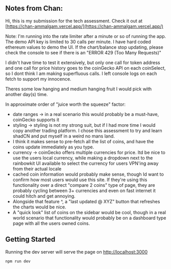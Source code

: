 ## Notes from Chan:
Hi, this is my submission for the tech assessment. Check it out at [https://chan-ammalgam.vercel.app/](https://chan-ammalgam.vercel.app/)

Note: I'm running into the rate limiter after a minute or so of running the app. The demo API key is limited to 30 calls per minute. I have hard coded ethereum values to demo the UI. If the chart/balance stop updating, please check the console to see if there is an "ERROR 429 (Too Many Requests)"

I didn't have time to test it extensively, but only one call for token address and one call for price history goes to the coinGecko API on each coinSelect, so I dont think I am making superfluous calls. I left console logs on each fetch to support my innocence.

Theres some low hanging and medium hanging fruit I would pick with another day(s) time.

In approximate order of "juice worth the squeeze" factor:
- date ranges -> in a real scenario this would probably be a must-have, coinGecko supports it
- styling -> styling is not my strong suit, but if I had more time I would copy another trading platform. I chose this assessment to try and learn shadCN and put myself in a weird no mans land.
- I think it makes sense to pre-fetch all the list of coins, and have the coins update immediately as you type.
- currency -> coinGecko offers multiple currencies for price. Itd be nice to use the users local currency, while making a dropdown next to the rainbowkit UI available to select the currency for users VPN'ing away from their actual locale
- cached coin information would probably make sense, though Id want to confirm how most users would use this site. If they're using this functionality over a direct "compare 2 coins" type of page, they are probably cycling between 3+ currencies and even on fast internet it could hitch and get annoying.
- Alongside that feature ^, a "last updated @ XYZ" button that refreshes the charts would be nice.
- A "quick look" list of coins on the sidebar would be cool, though in a real world scenario that functionality would probably be on a dashboard type page with all the users owned coins.

## Getting Started

Running the dev server will serve the page on [http://localhost:3000](http://localhost:3000)

```bash
npm run dev
```
